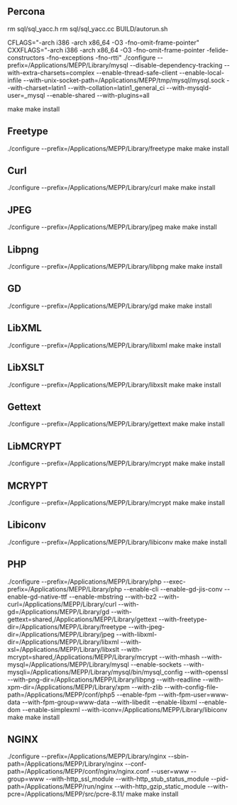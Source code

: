 Percona
---

rm sql/sql_yacc.h
rm sql/sql_yacc.cc
BUILD/autorun.sh

CFLAGS="-arch i386 -arch x86_64 -O3 -fno-omit-frame-pointer" CXXFLAGS="-arch i386 -arch x86_64 -O3 -fno-omit-frame-pointer -felide-constructors -fno-exceptions -fno-rtti" ./configure --prefix=/Applications/MEPP/Library/mysql --disable-dependency-tracking --with-extra-charsets=complex --enable-thread-safe-client --enable-local-infile --with-unix-socket-path=/Applications/MEPP/tmp/mysql/mysql.sock --with-charset=latin1 --with-collation=latin1_general_ci --with-mysqld-user=_mysql --enable-shared --with-plugins=all

make
make install

Freetype
---
./configure --prefix=/Applications/MEPP/Library/freetype
make
make install

Curl
----
./configure --prefix=/Applications/MEPP/Library/curl
make
make install

JPEG
---
./configure --prefix=/Applications/MEPP/Library/jpeg
make
make install

Libpng
---
./configure --prefix=/Applications/MEPP/Library/libpng
make
make install

GD
---
./configure --prefix=/Applications/MEPP/Library/gd
make
make install

LibXML
---
./configure --prefix=/Applications/MEPP/Library/libxml
make
make install

LibXSLT
---
./configure --prefix=/Applications/MEPP/Library/libxslt
make
make install

Gettext
---
./configure --prefix=/Applications/MEPP/Library/gettext
make 
make install

LibMCRYPT
---
./configure --prefix=/Applications/MEPP/Library/mcrypt
make
make install

MCRYPT
---
./configure --prefix=/Applications/MEPP/Library/mcrypt
make
make install

Libiconv
---
./configure --prefix=/Applications/MEPP/Library/libiconv
make
make install

PHP
---
./configure --prefix=/Applications/MEPP/Library/php --exec-prefix=/Applications/MEPP/Library/php --enable-cli --enable-gd-jis-conv --enable-gd-native-ttf --enable-mbstring --with-bz2 --with-curl=/Applications/MEPP/Library/curl --with-gd=/Applications/MEPP/Library/gd --with-gettext=shared,/Applications/MEPP/Library/gettext --with-freetype-dir=/Applications/MEPP/Library/freetype --with-jpeg-dir=/Applications/MEPP/Library/jpeg --with-libxml-dir=/Applications/MEPP/Library/libxml --with-xsl=/Applications/MEPP/Library/libxslt --with-mcrypt=shared,/Applications/MEPP/Library/mcrypt --with-mhash --with-mysql=/Applications/MEPP/Library/mysql --enable-sockets --with-mysqli=/Applications/MEPP/Library/mysql/bin/mysql_config  --with-openssl --with-png-dir=/Applications/MEPP/Library/libpng --with-readline --with-xpm-dir=/Applications/MEPP/Library/xpm --with-zlib --with-config-file-path=/Applications/MEPP/conf/php5 --enable-fpm --with-fpm-user=www-data --with-fpm-group=www-data --with-libedit --enable-libxml --enable-dom --enable-simplexml --with-iconv=/Applications/MEPP/Library/libiconv
make 
make install

NGINX
---
./configure --prefix=/Applications/MEPP/Library/nginx --sbin-path=/Applications/MEPP/Library/nginx --conf-path=/Applications/MEPP/conf/nginx/nginx.conf --user=www --group=www --with-http_ssl_module --with-http_stub_status_module --pid-path=/Applications/MEPP/run/nginx --with-http_gzip_static_module --with-pcre=/Applications/MEPP/src/pcre-8.11/
make
make install